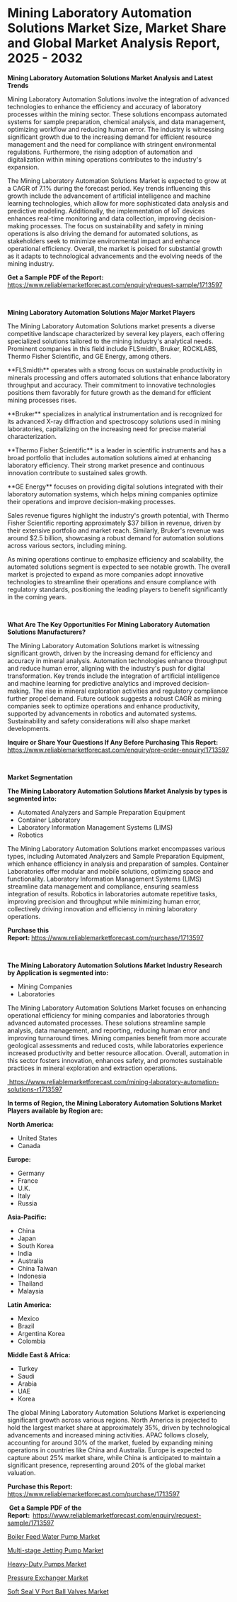 <p><h1>Mining Laboratory Automation Solutions Market Size, Market Share and Global Market Analysis Report, 2025 - 2032</h1></p><p><strong>Mining Laboratory Automation Solutions Market Analysis and Latest Trends</strong></p>
<p><p>Mining Laboratory Automation Solutions involve the integration of advanced technologies to enhance the efficiency and accuracy of laboratory processes within the mining sector. These solutions encompass automated systems for sample preparation, chemical analysis, and data management, optimizing workflow and reducing human error. The industry is witnessing significant growth due to the increasing demand for efficient resource management and the need for compliance with stringent environmental regulations. Furthermore, the rising adoption of automation and digitalization within mining operations contributes to the industry's expansion.</p><p>The Mining Laboratory Automation Solutions Market is expected to grow at a CAGR of 7.1% during the forecast period. Key trends influencing this growth include the advancement of artificial intelligence and machine learning technologies, which allow for more sophisticated data analysis and predictive modeling. Additionally, the implementation of IoT devices enhances real-time monitoring and data collection, improving decision-making processes. The focus on sustainability and safety in mining operations is also driving the demand for automated solutions, as stakeholders seek to minimize environmental impact and enhance operational efficiency. Overall, the market is poised for substantial growth as it adapts to technological advancements and the evolving needs of the mining industry.</p></p>
<p><strong>Get a Sample PDF of the Report:&nbsp;</strong> <a href="https://www.reliablemarketforecast.com/enquiry/request-sample/1713597?utm_campaign=1888&utm_medium=2&utm_source=Github&utm_content=ia&utm_term=28032025&utm_id=mining-laboratory-automation-solutions">https://www.reliablemarketforecast.com/enquiry/request-sample/1713597</a></p>
<p>&nbsp;</p>
<p><strong>Mining Laboratory Automation Solutions Major Market Players</strong></p>
<p><p>The Mining Laboratory Automation Solutions market presents a diverse competitive landscape characterized by several key players, each offering specialized solutions tailored to the mining industry's analytical needs. Prominent companies in this field include FLSmidth, Bruker, ROCKLABS, Thermo Fisher Scientific, and GE Energy, among others.</p><p>**FLSmidth** operates with a strong focus on sustainable productivity in minerals processing and offers automated solutions that enhance laboratory throughput and accuracy. Their commitment to innovative technologies positions them favorably for future growth as the demand for efficient mining processes rises.</p><p>**Bruker** specializes in analytical instrumentation and is recognized for its advanced X-ray diffraction and spectroscopy solutions used in mining laboratories, capitalizing on the increasing need for precise material characterization. </p><p>**Thermo Fisher Scientific** is a leader in scientific instruments and has a broad portfolio that includes automation solutions aimed at enhancing laboratory efficiency. Their strong market presence and continuous innovation contribute to sustained sales growth.</p><p>**GE Energy** focuses on providing digital solutions integrated with their laboratory automation systems, which helps mining companies optimize their operations and improve decision-making processes.</p><p>Sales revenue figures highlight the industry's growth potential, with Thermo Fisher Scientific reporting approximately $37 billion in revenue, driven by their extensive portfolio and market reach. Similarly, Bruker's revenue was around $2.5 billion, showcasing a robust demand for automation solutions across various sectors, including mining.</p><p>As mining operations continue to emphasize efficiency and scalability, the automated solutions segment is expected to see notable growth. The overall market is projected to expand as more companies adopt innovative technologies to streamline their operations and ensure compliance with regulatory standards, positioning the leading players to benefit significantly in the coming years.</p></p>
<p>&nbsp;</p>
<p><strong>What Are The Key Opportunities For Mining Laboratory Automation Solutions Manufacturers?</strong></p>
<p><p>The Mining Laboratory Automation Solutions market is witnessing significant growth, driven by the increasing demand for efficiency and accuracy in mineral analysis. Automation technologies enhance throughput and reduce human error, aligning with the industry's push for digital transformation. Key trends include the integration of artificial intelligence and machine learning for predictive analytics and improved decision-making. The rise in mineral exploration activities and regulatory compliance further propel demand. Future outlook suggests a robust CAGR as mining companies seek to optimize operations and enhance productivity, supported by advancements in robotics and automated systems. Sustainability and safety considerations will also shape market developments.</p></p>
<p><strong>Inquire or Share Your Questions If Any Before Purchasing This Report:</strong> <a href="https://www.reliablemarketforecast.com/enquiry/pre-order-enquiry/1713597?utm_campaign=1888&utm_medium=2&utm_source=Github&utm_content=ia&utm_term=28032025&utm_id=mining-laboratory-automation-solutions">https://www.reliablemarketforecast.com/enquiry/pre-order-enquiry/1713597</a></p>
<p>&nbsp;</p>
<p><strong>Market Segmentation</strong></p>
<p><strong>The Mining Laboratory Automation Solutions Market Analysis by types is segmented into:</strong></p>
<p><ul><li>Automated Analyzers and Sample Preparation Equipment</li><li>Container Laboratory</li><li>Laboratory Information Management Systems (LIMS)</li><li>Robotics</li></ul></p>
<p><p>The Mining Laboratory Automation Solutions market encompasses various types, including Automated Analyzers and Sample Preparation Equipment, which enhance efficiency in analysis and preparation of samples. Container Laboratories offer modular and mobile solutions, optimizing space and functionality. Laboratory Information Management Systems (LIMS) streamline data management and compliance, ensuring seamless integration of results. Robotics in laboratories automate repetitive tasks, improving precision and throughput while minimizing human error, collectively driving innovation and efficiency in mining laboratory operations.</p></p>
<p><strong>Purchase this Report:&nbsp;</strong><a href="https://www.reliablemarketforecast.com/purchase/1713597?utm_campaign=1888&utm_medium=2&utm_source=Github&utm_content=ia&utm_term=28032025&utm_id=mining-laboratory-automation-solutions">https://www.reliablemarketforecast.com/purchase/1713597</a></p>
<p>&nbsp;</p>
<p><strong>The Mining Laboratory Automation Solutions Market Industry Research by Application is segmented into:</strong></p>
<p><ul><li>Mining Companies</li><li>Laboratories</li></ul></p>
<p><p>The Mining Laboratory Automation Solutions Market focuses on enhancing operational efficiency for mining companies and laboratories through advanced automated processes. These solutions streamline sample analysis, data management, and reporting, reducing human error and improving turnaround times. Mining companies benefit from more accurate geological assessments and reduced costs, while laboratories experience increased productivity and better resource allocation. Overall, automation in this sector fosters innovation, enhances safety, and promotes sustainable practices in mineral exploration and extraction operations.</p></p>
<p><a href="https://www.reliablemarketforecast.com/mining-laboratory-automation-solutions-r1713597?utm_campaign=1888&utm_medium=2&utm_source=Github&utm_content=ia&utm_term=28032025&utm_id=mining-laboratory-automation-solutions">&nbsp;https://www.reliablemarketforecast.com/mining-laboratory-automation-solutions-r1713597</a></p>
<p><strong>In terms of Region, the Mining Laboratory Automation Solutions Market Players available by Region are:</strong></p>
<p>
    <p> <strong> North America: </strong>
        <ul>
            <li>United States</li>
            <li>Canada</li>
        </ul>
        </p> 
    <p> <strong> Europe: </strong>
        <ul>
            <li>Germany</li>
            <li>France</li>
            <li>U.K.</li>
            <li>Italy</li>
            <li>Russia</li>
        </ul>
        </p> 
    <p> <strong> Asia-Pacific: </strong>
        <ul>
            <li>China</li>
            <li>Japan</li>
            <li>South Korea</li>
            <li>India</li>
            <li>Australia</li>
            <li>China Taiwan</li>
            <li>Indonesia</li>
            <li>Thailand</li>
            <li>Malaysia</li>
        </ul>
        </p> 
    <p> <strong> Latin America: </strong>
        <ul>
            <li>Mexico</li>
            <li>Brazil</li>
            <li>Argentina Korea</li>
            <li>Colombia</li>
        </ul>
        </p> 
    <p> <strong> Middle East & Africa: </strong>
        <ul>
            <li>Turkey</li>
            <li>Saudi</li>
            <li>Arabia</li>
            <li>UAE</li>
            <li>Korea</li>
        </ul>
    </p>
    </p>
<p><p>The global Mining Laboratory Automation Solutions Market is experiencing significant growth across various regions. North America is projected to hold the largest market share at approximately 35%, driven by technological advancements and increased mining activities. APAC follows closely, accounting for around 30% of the market, fueled by expanding mining operations in countries like China and Australia. Europe is expected to capture about 25% market share, while China is anticipated to maintain a significant presence, representing around 20% of the global market valuation.</p></p>
<p><strong>Purchase this Report: </strong><a href="https://www.reliablemarketforecast.com/purchase/1713597?utm_campaign=1888&utm_medium=2&utm_source=Github&utm_content=ia&utm_term=28032025&utm_id=mining-laboratory-automation-solutions">https://www.reliablemarketforecast.com/purchase/1713597</a></p>
<p>&nbsp;<strong>Get a Sample PDF of the Report:&nbsp;&nbsp;</strong><a href="https://www.reliablemarketforecast.com/enquiry/request-sample/1713597?utm_campaign=1888&utm_medium=2&utm_source=Github&utm_content=ia&utm_term=28032025&utm_id=mining-laboratory-automation-solutions">https://www.reliablemarketforecast.com/enquiry/request-sample/1713597</a></p>
<p><strong></strong></p>
<p><p><a href="https://github.com/kukamedogas/Market-Research-Report-List-1/blob/main/boiler-feed-water-pump-market.md?utm_campaign=1888&utm_medium=2&utm_source=Github&utm_content=ia&utm_term=28032025&utm_id=mining-laboratory-automation-solutions">Boiler Feed Water Pump Market</a></p><p><a href="https://github.com/abararybar2x/Market-Research-Report-List-1/blob/main/multi-stage-jetting-pump-market.md?utm_campaign=1888&utm_medium=2&utm_source=Github&utm_content=ia&utm_term=28032025&utm_id=mining-laboratory-automation-solutions">Multi-stage Jetting Pump Market</a></p><p><a href="https://github.com/parthplagaf6/Market-Research-Report-List-1/blob/main/heavy-duty-pumps-market.md?utm_campaign=1888&utm_medium=2&utm_source=Github&utm_content=ia&utm_term=28032025&utm_id=mining-laboratory-automation-solutions">Heavy-Duty Pumps Market</a></p><p><a href="https://github.com/estaykaleslo/Market-Research-Report-List-1/blob/main/pressure-exchanger-market.md?utm_campaign=1888&utm_medium=2&utm_source=Github&utm_content=ia&utm_term=28032025&utm_id=mining-laboratory-automation-solutions">Pressure Exchanger Market</a></p><p><a href="https://github.com/tandyorandby/Market-Research-Report-List-1/blob/main/soft-seal-v-port-ball-valves-market.md?utm_campaign=1888&utm_medium=2&utm_source=Github&utm_content=ia&utm_term=28032025&utm_id=mining-laboratory-automation-solutions">Soft Seal V Port Ball Valves Market</a></p></p>